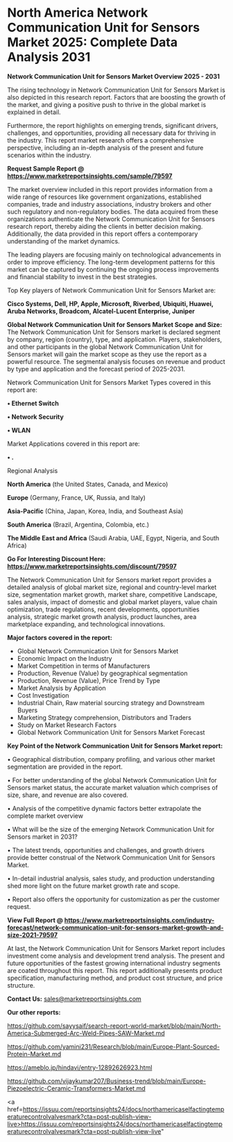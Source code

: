 # North America Network Communication Unit for Sensors Market 2025: Complete Data Analysis 2031

<Strong> Network Communication Unit for Sensors Market Overview 2025 - 2031</strong>

The rising technology in Network Communication Unit for Sensors Market is also depicted in this research report. Factors that are boosting the growth of the market, and giving a positive push to thrive in the global market is explained in detail.

Furthermore, the report highlights on emerging trends, significant drivers, challenges, and opportunities, providing all necessary data for thriving in the industry. This report market research offers a comprehensive perspective, including an in-depth analysis of the present and future scenarios within the industry.

<strong>Request Sample Report @ <a href=https://www.marketreportsinsights.com/sample/79597>https://www.marketreportsinsights.com/sample/79597</a></strong>

The market overview included in this report provides information from a wide range of resources like government organizations, established companies, trade and industry associations, industry brokers and other such regulatory and non-regulatory bodies. The data acquired from these organizations authenticate the Network Communication Unit for Sensors research report, thereby aiding the clients in better decision making. Additionally, the data provided in this report offers a contemporary understanding of the market dynamics.

The leading players are focusing mainly on technological advancements in order to improve efficiency. The long-term development patterns for this market can be captured by continuing the ongoing process improvements and financial stability to invest in the best strategies.

Top Key players of Network Communication Unit for Sensors Market are:

<strong>Cisco Systems, Dell, HP, Apple, Microsoft, Riverbed, Ubiquiti, Huawei, Aruba Networks, Broadcom, Alcatel-Lucent Enterprise, Juniper</strong>

<strong><b>Global Network Communication Unit for Sensors Market Scope and Size:</b></strong>
The Network Communication Unit for Sensors market is declared segment by company, region (country), type, and application. Players, stakeholders, and other participants in the global Network Communication Unit for Sensors market will gain the market scope as they use the report as a powerful resource. The segmental analysis focuses on revenue and product by type and application and the forecast period of 2025-2031.

Network Communication Unit for Sensors Market Types covered in this report are:

<strong>• Ethernet Switch

• Network Security

• WLAN</strong>

Market Applications covered in this report are:

<strong>• .</strong> 

Regional Analysis

<strong>North America</strong> (the United States, Canada, and Mexico)

<strong>Europe</strong> (Germany, France, UK, Russia, and Italy)

<strong>Asia-Pacific</strong> (China, Japan, Korea, India, and Southeast Asia)

<strong>South America</strong> (Brazil, Argentina, Colombia, etc.)

<strong>The Middle East and Africa</strong> (Saudi Arabia, UAE, Egypt, Nigeria, and South Africa)

<strong>Go For Interesting Discount Here: <a href=https://www.marketreportsinsights.com/discount/79597>https://www.marketreportsinsights.com/discount/79597</a></strong>

The Network Communication Unit for Sensors market report provides a detailed analysis of global market size, regional and country-level market size, segmentation market growth, market share, competitive Landscape, sales analysis, impact of domestic and global market players, value chain optimization, trade regulations, recent developments, opportunities analysis, strategic market growth analysis, product launches, area marketplace expanding, and technological innovations.

<strong><b>Major factors covered in the report:</b></strong>
<ul>
  <li>Global Network Communication Unit for Sensors Market </li>
  <li>Economic Impact on the Industry</li>
  <li>Market Competition in terms of Manufacturers</li>
  <li>Production, Revenue (Value) by geographical segmentation</li>
  <li>Production, Revenue (Value), Price Trend by Type</li>
  <li>Market Analysis by Application</li>
  <li>Cost Investigation</li>
  <li>Industrial Chain, Raw material sourcing strategy and Downstream Buyers</li>
  <li>Marketing Strategy comprehension, Distributors and Traders</li>
  <li>Study on Market Research Factors</li>
  <li>Global Network Communication Unit for Sensors Market Forecast</li>
</ul>

<strong><b>Key Point of the Network Communication Unit for Sensors Market report:</b></strong>

• Geographical distribution, company profiling, and various other market segmentation are provided in the report.

• For better understanding of the global Network Communication Unit for Sensors market status, the accurate market valuation which comprises of size, share, and revenue are also covered.

• Analysis of the competitive dynamic factors better extrapolate the complete market overview

• What will be the size of the emerging Network Communication Unit for Sensors market in 2031?

• The latest trends, opportunities and challenges, and growth drivers provide better construal of the Network Communication Unit for Sensors Market.

• In-detail industrial analysis, sales study, and production understanding shed more light on the future market growth rate and scope.

• Report also offers the opportunity for customization as per the customer request.

<strong><b>View Full Report @ <a href=https://www.marketreportsinsights.com/industry-forecast/network-communication-unit-for-sensors-market-growth-and-size-2021-79597>https://www.marketreportsinsights.com/industry-forecast/network-communication-unit-for-sensors-market-growth-and-size-2021-79597</a></b></strong>


At last, the Network Communication Unit for Sensors Market report includes investment come analysis and development trend analysis. The present and future opportunities of the fastest growing international industry segments are coated throughout this report. This report additionally presents product specification, manufacturing method, and product cost structure, and price structure.

<strong>Contact Us:</strong>
sales@marketreportsinsights.com

<strong>Our other reports:</strong>

<a href=https://github.com/sayysaif/search-report-world-market/blob/main/North-America-Submerged-Arc-Weld-Pipes-SAW-Market.md>https://github.com/sayysaif/search-report-world-market/blob/main/North-America-Submerged-Arc-Weld-Pipes-SAW-Market.md</a>

<a href=https://github.com/yamini231/Research/blob/main/Europe-Plant-Sourced-Protein-Market.md>https://github.com/yamini231/Research/blob/main/Europe-Plant-Sourced-Protein-Market.md</a>

<a href=https://ameblo.jp/hindavi/entry-12892626923.html>https://ameblo.jp/hindavi/entry-12892626923.html</a>

<a href=https://github.com/vijaykumar207/Business-trend/blob/main/Europe-Piezoelectric-Ceramic-Transformers-Market.md>https://github.com/vijaykumar207/Business-trend/blob/main/Europe-Piezoelectric-Ceramic-Transformers-Market.md</a>

<a href=https://issuu.com/reportsinsights24/docs/northamericaselfactingtemperaturecontrolvalvesmark?cta=post-publish-view-live>https://issuu.com/reportsinsights24/docs/northamericaselfactingtemperaturecontrolvalvesmark?cta=post-publish-view-live</a>"
